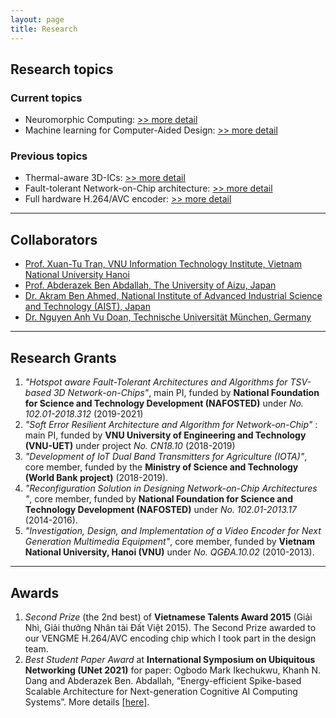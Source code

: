 ```yaml
---
layout: page
title: Research
---
```

## Research topics
### Current  topics

- Neuromorphic Computing: [>> more detail](./research_topics/neuromorphic)
- Machine learning for Computer-Aided Design: [>> more detail](./research_topics/mlcad)


### Previous topics

- Thermal-aware 3D-ICs: [>> more detail](./research_topics/thermal3DICs)
- Fault-tolerant Network-on-Chip architecture: [>> more detail](./research_topics/ftnoc)
- Full hardware H.264/AVC encoder: [>> more detail](./research_topics/h264)

---

## Collaborators

- [Prof. Xuan-Tu Tran, VNU Information Technology Institute, Vietnam National University Hanoi](http://www.uet.vnu.edu.vn/~tutx/)
- [Prof. Abderazek Ben Abdallah, The University of Aizu, Japan](https://www.u-aizu.ac.jp/~benab/)
- [Dr. Akram Ben Ahmed, National Institute of Advanced Industrial Science and Technology (AIST), Japan](https://scholar.google.com.vn/citations?user=L1334B4AAAAJ)
- [Dr. Nguyen Anh Vu Doan, Technische Universität München, Germany](https://scholar.google.com.vn/citations?user=P_dYs6UAAAAJ)

---

## Research Grants
1. *"Hotspot aware Fault-Tolerant Architectures and Algorithms for TSV-based 3D Network-on-Chips"*, main PI, funded by **National Foundation for Science and Technology Development (NAFOSTED)** under *No. 102.01-2018.312* (2019-2021)
1. *"Soft Error Resilient Architecture and Algorithm for Network-on-Chip"* : main PI, funded by **VNU University of Engineering and Technology (VNU-UET)** under project *No. CN18.10* (2018-2019)
1. *"Development of IoT Dual Band Transmitters for Agriculture (IOTA)"*, core member, funded by the **Ministry of Science and Technology (World Bank project)** (2018-2019).
1. *"Reconfiguration Solution in Designing Network-on-Chip Architectures "*, core member, funded by **National Foundation for Science and Technology Development (NAFOSTED)** under *No. 102.01-2013.17* (2014-2016).
1. *"Investigation, Design, and Implementation of a Video Encoder for Next Generation Multimedia Equipment"*, core member, funded by  **Vietnam National University, Hanoi (VNU)** under *No. QGĐA.10.02* (2010-2013).

---

## Awards

1. *Second Prize* (the 2nd best) of **Vietnamese Talents Award 2015** (Giải Nhì, Giải thưởng Nhân tài Đất Việt 2015). The Second Prize awarded to our VENGME H.264/AVC encoding chip which I took part in the design team.
2. *Best Student Paper Award* at **International Symposium on Ubiquitous Networking (UNet 2021)** for paper:
Ogbodo Mark Ikechukwu, Khanh N. Dang and Abderazek Ben. Abdallah, “Energy-efficient Spike-based Scalable Architecture for Next-generation Cognitive AI Computing Systems”. More details [\[here\]](./2021/05/22/Best_Paper_Award_Unet.html).

